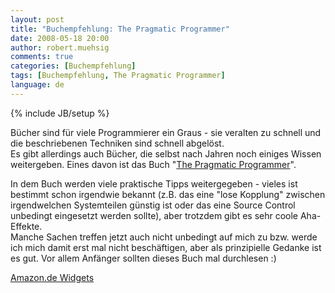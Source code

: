 ```yaml
---
layout: post
title: "Buchempfehlung: The Pragmatic Programmer"
date: 2008-05-18 20:00
author: robert.muehsig
comments: true
categories: [Buchempfehlung]
tags: [Buchempfehlung, The Pragmatic Programmer]
language: de
---
```

{% include JB/setup %}
<p>Bücher sind für viele Programmierer ein Graus - sie veralten zu schnell und die beschriebenen Techniken sind schnell abgelöst. <br>Es gibt allerdings auch Bücher, die selbst nach Jahren noch einiges Wissen weitergeben. Eines davon ist das Buch "<a href="http://www.amazon.de/gp/product/020161622X?&amp;camp=2474&amp;linkCode=wey&amp;tag=meinkleinerbl-21&amp;creative=8998">The Pragmatic Programmer</a>".</p> <p>In dem Buch werden viele praktische Tipps weitergegeben - vieles ist bestimmt schon irgendwie bekannt (z.B. das eine "lose Kopplung" zwischen irgendwelchen Systemteilen günstig ist oder das eine Source Control unbedingt eingesetzt werden sollte), aber trotzdem gibt es sehr coole Aha-Effekte. <br>Manche Sachen treffen jetzt auch nicht unbedingt auf mich zu bzw. werde ich mich damit erst mal nicht beschäftigen, aber als prinzipielle Gedanke ist es gut. Vor allem Anfänger sollten dieses Buch mal durchlesen :)</p>
<SCRIPT charset="utf-8" type="text/javascript" src="http://ws.amazon.de/widgets/q?ServiceVersion=20070822&MarketPlace=DE&ID=V20070822/DE/meinkleinerbl-21/8001/691515a7-a888-4836-bee7-c27d89c85aef"> </SCRIPT> <NOSCRIPT><A HREF="http://ws.amazon.de/widgets/q?ServiceVersion=20070822&MarketPlace=DE&ID=V20070822%2FDE%2Fmeinkleinerbl-21%2F8001%2F691515a7-a888-4836-bee7-c27d89c85aef&Operation=NoScript">Amazon.de Widgets</A></NOSCRIPT>
